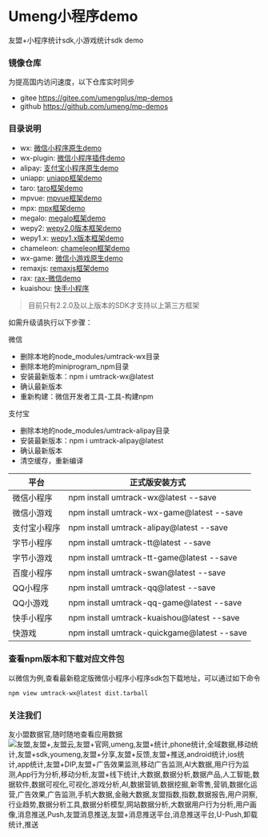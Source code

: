 # Umeng小程序demo
友盟+小程序统计sdk,小游戏统计sdk demo

### 镜像仓库
为提高国内访问速度，以下仓库实时同步
* gitee https://gitee.com/umengplus/mp-demos
* github https://github.com/umeng/mp-demos
### 目录说明
* wx: [微信小程序原生demo](./wx)
* wx-plugin: [微信小程序插件demo](./wx-plugin)
* alipay: [支付宝小程序原生demo](./alipay)
* uniapp: [uniapp框架demo](./uniapp)
* taro: [taro框架demo](./taro)
* mpvue: [mpvue框架demo](./mpvue)
* mpx: [mpx框架demo](./mpx)
* megalo: [megalo框架demo](./megalo)
* wepy2: [wepy2.0版本框架demo](./wepy2)
* wepy1.x: [wepy1.x版本框架demo](./wepy-one)
* chameleon: [chameleon框架demo](./chameleon)
* wx-game: [微信小游戏原生demo](./wx-game)
* remaxjs: [remaxjs框架demo](./remaxjs)
* rax: [rax-微信demo](./rax)
* kuaishou: [快手小程序](./kuaishou)

> 目前只有2.2.0及以上版本的SDK才支持以上第三方框架

如需升级请执行以下步骤：  

微信
* 删除本地的node_modules/umtrack-wx目录
* 删除本地的miniprogram_npm目录
* 安装最新版本：npm i umtrack-wx@latest
* 确认最新版本
* 重新构建：微信开发者工具-工具-构建npm

支付宝
* 删除本地的node_modules/umtrack-alipay目录
* 安装最新版本：npm i umtrack-alipay@latest
* 确认最新版本
* 清空缓存，重新编译


| 平台 | 正式版安装方式 
|  ----  | ----  |
| 微信小程序 | npm install umtrack-wx@latest --save
| 微信小游戏 | npm install umtrack-wx-game@latest --save
| 支付宝小程序 | npm install umtrack-alipay@latest --save
| 字节小程序 | npm install umtrack-tt@latest --save
| 字节小游戏 | npm install umtrack-tt-game@latest --save
| 百度小程序 | npm install umtrack-swan@latest --save
| QQ小程序 | npm install umtrack-qq@latest --save
| QQ小游戏 | npm install umtrack-qq-game@latest --save
| 快手小程序 | npm install umtrack-kuaishou@latest --save  
| 快游戏 | npm install umtrack-quickgame@latest --save  

### 查看npm版本和下载对应文件包
以微信为例,查看最新稳定版微信小程序小程序sdk包下载地址，可以通过如下命令
```sh
npm view umtrack-wx@latest dist.tarball
```

### 关注我们
友小盟数据官,随时随地查看应用数据
![友盟,友盟+,友盟云,友盟+官网,umeng,友盟+统计,phone统计,全域数据,移动统计,友盟+sdk,youmeng,友盟+分享,友盟+反馈,友盟+推送,android统计,ios统计,app统计,友盟+DIP,友盟+广告效果监测,移动广告监测,AI大数据,用户行为监测,App行为分析,移动分析,友盟+线下统计,大数据,数据分析,数据产品,人工智能,数据软件,数据可视化,可视化,游戏分析,AI,数据营销,数据挖掘,新零售,营销,数据化运营,广告效果,广告监测,手机大数据,金融大数据,友盟指数,指数,数据报告,用户洞察,行业趋势,数据分析工具,数据分析模型,网站数据分析,大数据用户行为分析,用户画像,消息推送,Push,友盟消息推送,友盟+消息推送平台,消息推送平台,U-Push,卸载统计,推送](https://gw.alicdn.com/tfs/TB1BtJebMgP7K4jSZFqXXamhVXa-430-430.png)